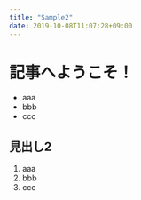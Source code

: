 ```yaml
---
title: "Sample2"
date: 2019-10-08T11:07:28+09:00
---
```


# 記事へようこそ！

* aaa
* bbb
* ccc
  
<h2>見出し2</h2>

1. aaa
2. bbb
3. ccc